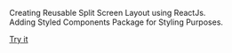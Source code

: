 Creating Reusable Split Screen Layout using ReactJs.<br />
Adding Styled Components Package for Styling Purposes.<br />


<a href="https://codesandbox.io/p/sandbox/splitscreen-reactjs-wg4w9c" target="_blank">Try it</a>
